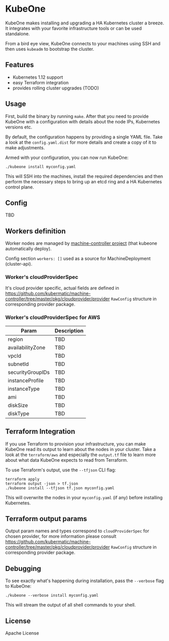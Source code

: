 # KubeOne

KubeOne makes installing and upgrading a HA Kubernetes cluster a breeze.
It integrates with your favorite infrastructure tools or can be used standalone.

From a bird eye view, KubeOne connects to your machines using SSH and then uses
`kubeadm` to bootstrap the cluster.

## Features

* Kubernetes 1.12 support
* easy Terraform integration
* provides rolling cluster upgrades (TODO)

## Usage

First, build the binary by running `make`. After that you need to provide
KubeOne with a configuration with details about the node IPs, Kubernetes
versions etc.

By default, the configuration happens by providing a single YAML file. Take a
look at the `config.yaml.dist` for more details and create a copy of it to make
adjustments.

Armed with your configuration, you can now run KubeOne:

    ./kubeone install myconfig.yaml

This will SSH into the machines, install the required dependencies and then
perform the necessary steps to bring up an etcd ring and a HA Kubernetes
control plane.

## Config
TBD

## Workers definition

Worker nodes are managed by [machine-controller
project](https://github.com/kubermatic/machine-controller/) (that kubeone
automatically deploy).

Config section `workers: []` used as a source for MachineDeployment
(cluster-api).

### Worker's cloudProviderSpec

It's cloud provider specific, actual fields are defined in
https://github.com/kubermatic/machine-controller/tree/master/pkg/cloudprovider/provider
`RawConfig` structure in corresponding provider package.

### Worker's cloudProviderSpec for AWS

| Param | Description |
|-------|-------------|
| region| TBD |
| availabilityZone | TBD |
| vpcId | TBD |
| subnetId | TBD |
| securityGroupIDs | TBD |
| instanceProfile | TBD |
| instanceType | TBD |
| ami | TBD |
| diskSize | TBD |
| diskType | TBD |

## Terraform Integration

If you use Terraform to provision your infrastructure, you can make KubeOne read
its output to learn about the nodes in your cluster. Take a look at the
`terraform/aws` and especially the `output.tf` file to learn more about what
data KubeOne expects to read from Terraform.

To use Terraform's output, use the `--tfjson` CLI flag:

    terraform apply
    terraform output -json > tf.json
    ./kubeone install --tfjson tf.json myconfig.yaml

This will overwrite the nodes in your `myconfig.yaml` (if any) before installing
Kubernetes.

## Terraform output params

Output param names and types correspond to `cloudProviderSpec` for chosen
provider, for more information please consult
https://github.com/kubermatic/machine-controller/tree/master/pkg/cloudprovider/provider
`RawConfig` structure in corresponding provider package.

## Debugging

To see exactly what's happening during installation, pass the `--verbose` flag
to KubeOne:

    ./kubeone --verbose install myconfig.yaml

This will stream the output of all shell commands to your shell.

## License

Apache License
